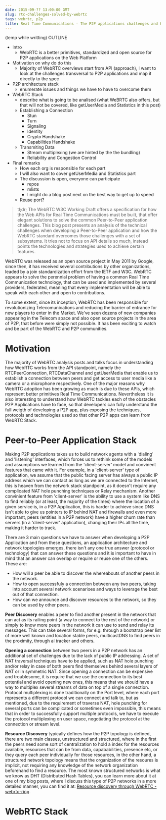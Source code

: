 ```yaml
---
date: 2015-09-?? 13:00:00 GMT
slug: rtc-challenges-solved-by-webrtc
tags: webrtc, p2p
title: Real Time Communications - The P2P applications challenges and how WebRTC solves them
---
```


(temp while writting) OUTLINE
  - Intro
    - WebRTC is a better primitives, standardized and open source for P2P applications on the Web Platform
  - Motivation on why do do this
    - Majority of WebRTC overviews start from API (approach), I want to look at the challenges transversal to P2P applications and map it directly to the spec
  - P2P architecture stack
    - enumerate issues and things we have to have to overcome them
  - WebRTC Stack
    - describe what is going to be analised (what WeBRTC also offers, but that will not be covered, like getUserMedia and Statistics in this post)
    - Establishing a Connection
      - Stun
      - Turn
      - Signaling
      - Identity
      - Crypto Handshake
      - Capabilities Handshake
    - Transmiting Data
      - Stream multiplexing (we are hinted by the the bundling)
      - Reliability and Congestion Control
  - Final remarks
    - How each org is responsible for each part
    - I will also want to cover getUserMedia and Statistics part
    - The discussion is open, everyone can participate
      - repos
      - mlists
      - I might do a blog post next on the best way to get up to speed
    - Reuse port?
  

> tl;dr; The WebRTC W3C Working Draft offers a specification for how the Web APIs for Real Time Communications must be built, that offer elegant solutions to solve the common Peer-to-Peer application challenges. This blog post presents an analysis of the technical challenges when developing a Peer-to-Peer application and how the WebRTC standard overcomes those challenges with a set of subsystems. It tries not to focus on API details so much, instead points the technologies and strategies used to achieve certain features.

WebRTC was released as an open source project in May 2011 by Google, since then, it has received several contributions by other organizations, leaded by a join standardization effort from the IETF and W3C. WebRTC appears to solve the perennial problem of having a common Real Time Communication technology, that can be used and implemented by several providers, federated, meaning that every implementation will be able to speak with each other and open to contributions.

To some extent, since its inception, WebRTC has been responsible for revolutionizing Telecomunications and reducing the barrier of entrance for new players to enter in the Market. We've seen dozens of new companies appearing in the Telecom space and also open source projects in the area of P2P, that before were simply not possible. It has been exciting to watch and be part of the WebRTC and P2P communities.

# Motivation 

The majority of WebRTC analysis posts and talks focus in understanding how WebRTC works from the API standpoint, namely the RTCPeerConnection, RTCDataChannel and getUserMedia that enable us to establish a connection between peers and get access to user media like a camera or a microphone respectively. One of the major reasons why WebRTC adoption has been growing as much is due to these APIs, which represent better primitives Real Time Communications. Nevertheless it is also interesting to understand how WebRTC tackles each of the obstacles P2P Applications have to face, so that developers can fully understand the full weigth of developing a P2P app, plus exposing the techniques, protocols and technologies used so that other P2P apps can learn from WebRTC Stack.

# Peer-to-Peer Application Stack

Making P2P applications takes us to build network agents with a 'dialing' and 'listening' interfaces, which forces us to rethink some of the models and assumptions we learned from the 'client-server' model and convinent features that came with it. For example, in a 'client-server' type of application, we assume that the public facing server has always a public IP address which we can contact as long as we are connected to the Internet, this is heaven from the network stack standpoint, as it doesn't require any complicated NAT hole punching techniques or Relay mechanism. Another convinient feature from 'client-server' is the ability to use a system like DNS to find reliably (or at least, the majority of the times) where the location of a given service is, in a P2P Application, this is harder to achieve since DNS isn't able to give us pointers to IP behind NAT and firewalls and even more important, peers (entities in a P2P network) have a higher churn rate than servers (in a 'client-server' application), changing their IPs all the time, making it harder to track.

There are 3 main questions we have to answer when developing a P2P Application and from these questions, an application architecture and network topologies emerges, there isn't any one true answer (protocol or technology) that can answer these questions and it is important to have in mind that an answer can overlap or require or reuse one of the others. These are:

- How will a peer be able to discover the whereabouts of another peers in the network.
- How to open successfuly a connection between any two peers, taking into account several network scenarioes and ways to leverage the best out of that connection.
- How can we announce and discover resources to the network, so they can be used by other peers.

**Peer Discovery** enables a peer to find another present in the network that can act as its railing point (a way to connect to the rest of the network) or simply to know more peers in the network it can use to send and relay its messages. This can take several forms, for e.g. through a bootstrap peer list of more well known and location stable peers, multicastDNS to find peers in the proximity, through al tracker and others.

**Opening a connection** between two peers in a P2P network has an additional set of challenges due to the lack of public IP addressing. A set of NAT traversal techniques have to be applied, such as NAT hole punching and/or relay in case of both peers find themselves behind several layers of NAT or in symmetric NAT. Since opening a connection can be expensive and troublesome, it is require that we use the connection to its best potential and avoid opening new ones, this means that we should have a way to multiplex several streams of data on top of a single connection. Protocol multiplexing is done traditionally on the Port level, where each port represents a different protocol we can connect and talk to, but as mentioned, due to the requirement of traverse NAT, hole punching for several ports can be complicated or sometimes even impossible, this means that in order to successfully support multiple protocols, we have to execute the protocol multiplexing on user space, negotiating the protocol at the connection or stream level.

**Resource Discovery** typically defines how the P2P topology is defined, there are two main classes, unstructured and structured, where in the first the peers need some sort of centralization to hold a index for the resources available, resources that can be from data, capababilities, presence etc, or they query each peer individually for those resources, in the other hand, a structured network topology means that the organization of the resoures is implicit, not requiring any knowledge of the network organization beforehand to find a resource. The most known structured networks is what we know as DHT (Distributed Hash Tables), you can learn more about it at one of my blog posts, where I discuss this type of P2P networks in a more detailed manner, you can find it at: [Resource discovery through WebRTC - webrtc-ring](http://blog.daviddias.me/2014/12/20/webrtc-ring).

# WebRTC Stack
